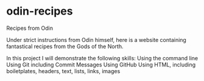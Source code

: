 # odin-recipes
Recipes from Odin

Under strict instructions from Odin himself, here is a website containing fantastical recipes from the Gods of the North.

In this project I will demonstrate the following skills:
Using the command line
Using Git including Commit Messages
Using GitHub
Using HTML, including boiletplates, headers, text, lists, links, images
